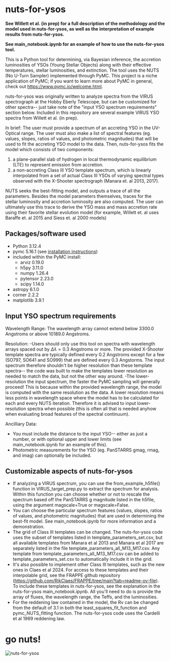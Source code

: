 # nuts-for-ysos
**See Willett et al. (in prep) for a full description of the methodology and the model used in nuts-for-ysos, as well as the interpretation of example results from nuts-for-ysos.** 

**See main_notebook.ipynb for an example of how to use the nuts-for-ysos tool.** 

This is a Python tool for determining, via Bayesian inference, the accretion luminosities of YSOs (Young Stellar Objects) along with their effective temperatures, stellar luminosities, and extinction. The tool uses the NUTS (No U-Turn Sampler) implemented through PyMC. This project is a niche application of PyMC; if you want to learn more about PyMC in general, check out https://www.pymc.io/welcome.html. 

nuts-for-ysos was originally written to analyze spectra from the VIRUS spectrograph at the Hobby Eberly Telescope, but can be customized for other spectra-- just take note of the "input YSO spectrum requirements" section below.
Included in this repository are several example VIRUS YSO spectra from Willett et al. (in prep).

In brief:
The user must provide a spectrum of an accreting YSO in the UV-Optical range. The user must also make a list of spectral features (eg. values, slopes, ratios of values, and photometric magnitudes) that will be used to fit the accreting YSO model to the data. Then, nuts-for-ysos fits the model which consists of two components:
  1. a plane-parallel slab of hydrogen in local thermodynamic equilibrium (LTE) to represent emission from accretion.
  2. a non-accreting Class III YSO template spectrum, which is linearly interpolated from a set of actual Class III YSOs of varying spectral types observed with the X-Shooter spectrograph (Manara et. al 2013, 2017).
     
NUTS seeks the best-fitting model, and outputs a trace of all the parameters. Besides the model parameters themselves, traces for the stellar luminosity and accretion luminosity are also computed. The user can ultimately use this trace to derive the YSO mass and mass accretion rate using their favorite stellar evolution model (for example, Willett et. al uses Baraffe et. al 2015 and Siess et. al 2000 models)

## Packages/software used
- Python 3.12.4
- pymc 5.16.1 (see [installation instructions](https://www.pymc.io/projects/docs/en/v5.16.1/installation.html))
- included within the PyMC install:
  - arviz 0.19.0 
  - h5py 3.11.0
  - numpy 1.26.4
  - pytensor 2.23.0 
  - scipy 1.14.0
- astropy 6.1.0
- corner 2.2.2
- matplotlib 3.9.1

## Input YSO spectrum requirements
Wavelength Range:
The wavelength array cannot extend below 3300.0 Angstroms or above 10189.0 Angstroms.

Resolution: 
-Users should only use this tool on spectra with wavelength arrays spaced out by $\Delta \lambda = 0.3$ Angstroms or more. The provided X-Shooter template spectra are typically defined every 0.2 Angstroms except for a few (SO797, SO641 and SO999) that are defined every 0.3 Angstorms. The input spectrum therefore shouldn't be higher resolution than these template spectra-- the code was built to make the templates lower resolution as needed to match the data, but not the other way around.
-The lower-resolution the input spectrum, the faster the PyMC sampling will generally proceed! This is because within the provided wavelength range, the model is computed with the same resolution as the data. A lower resolution means less points in wavelength space where the model has to be calculated for each and every NUTS iteration. Therefore it is advised to input lower-resolution spectra when possible (this is often all that is needed anyhow when evaluating broad features of the spectral continuum).  

Ancilliary Data: 
 - You must include the distance to the input YSO-- either as just a number, or with optional upper and lower limits (see main_notebook.ipynb for an example of this).
 - Photometric measurements for the YSO (eg. PanSTARRS gmag, rmag, and imag) can optionally be included.

## Customizable aspects of nuts-for-ysos
- If analyzing a VIRUS spectrum, you can use the from_example_h5file() function in VIRUS_target_prep.py to extract the spectrum for analysis. Within this function you can choose whether or not to rescale the spectrum based off the PanSTARRS g magnitude listed in the h5file, using the argument magscale=True or magscale=False.
- You can choose the particular spectrum features (values, slopes, ratios of values, and photometric magnitudes) that are used in determining the best-fit model. See main_notebook.ipynb for more information and a demonstration.
- The grid of Class III templates can be changed. The nuts-for-ysos code uses the subset of templates listed in template_parameters_set.csv, but all available templates from Manara et al 2013 and Manara et al 2017 are separately listed in the file template_parameters_all_M13_M17.csv. Any template from template_parameters_all_M13_M17.csv can be added to template_parameters_set.csv to automatically include it in the grid.
- It's also possible to implement other Class III templates, such as the new ones in Claes et al 2024. For access to these templates and their interpolable grid, see the FRAPPE github repository (https://github.com/RikClaes/FRAPPE/tree/main?tab=readme-ov-file). To include these templates in nuts-for-ysos, see the explanation in the nuts-for-ysos main_notebook.ipynb. All you'll need to do is provide the array of fluxes, the wavelength range, the Teffs, and the luminosities.
- For the reddening law contained in the model, the Rv can be changed from the default of 3.1 in both the least_squares_fit_function and pymc_NUTS_fitting function. The nuts-for-ysos code uses the Cardelli et al 1989 reddening law.

# go nuts!
![nuts-for-ysos](https://img.freepik.com/premium-photo/squirrel-with-outer-space-background_839169-22689.jpg)
